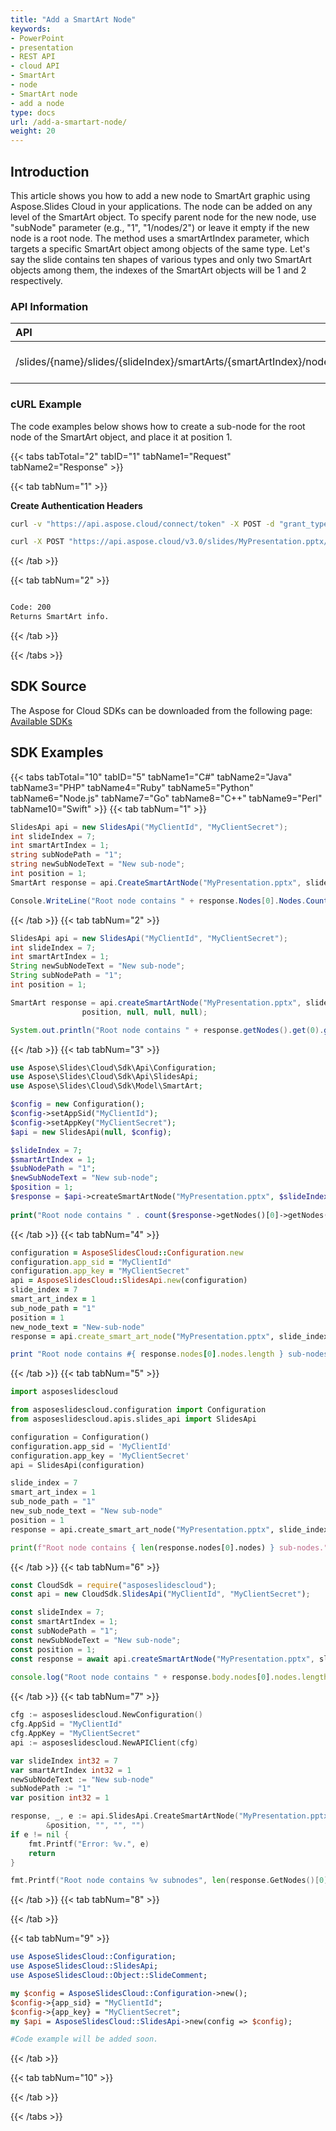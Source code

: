 ```yaml
---
title: "Add a SmartArt Node"
keywords:
- PowerPoint
- presentation
- REST API
- cloud API
- SmartArt
- node
- SmartArt node
- add a node
type: docs
url: /add-a-smartart-node/
weight: 20
---
```


## **Introduction**

This article shows you how to add a new node to SmartArt graphic using Aspose.Slides Cloud in your applications. The node can be added on any level of the SmartArt object. To specify parent node for the new node, use "subNode" parameter (e.g., "1", "1/nodes/2") or leave it empty if the new node is a root node.
The method uses a smartArtIndex parameter, which targets a specific SmartArt object among objects of the same type. Let's say the slide contains ten shapes of various types and only two SmartArt objects among them, the indexes of the SmartArt objects will be 1 and 2 respectively. 

### **API Information**
|**API**|**Type**|**Description**|**Resource**|
| :- | :- | :- | :- |
/slides/{name}/slides/{slideIndex}/smartArts/{smartArtIndex}/nodes|POST|Add SmartArt node.|[CreateSmartArtNode]()|
### **cURL Example**

The code examples below shows how to create a sub-node for the root node of the SmartArt object, and place it at position 1.

{{< tabs tabTotal="2" tabID="1" tabName1="Request" tabName2="Response" >}}

{{< tab tabNum="1" >}}

**Create Authentication Headers**
```sh
curl -v "https://api.aspose.cloud/connect/token" -X POST -d "grant_type=client_credentials&client_id=XXXX&client_secret=XXXX-XX" -H "Content-Type: application/x-www-form-urlencoded" -H "Accept: application/json"
```

```sh
curl -X POST "https://api.aspose.cloud/v3.0/slides/MyPresentation.pptx/slides/7/smartArts/nodes?subNode=1&position=1&text=new%20sub%20node" -H "Authorization: Bearer [Access Token]"
```

{{< /tab >}}

{{< tab tabNum="2" >}}

```sh

Code: 200
Returns SmartArt info.

```

{{< /tab >}}

{{< /tabs >}}

## **SDK Source**

The Aspose for Cloud SDKs can be downloaded from the following page: [Available SDKs](/slides/available-sdks/)

## **SDK Examples**
{{< tabs tabTotal="10" tabID="5" tabName1="C#" tabName2="Java" tabName3="PHP" tabName4="Ruby" tabName5="Python" tabName6="Node.js" tabName7="Go" tabName8="C++" tabName9="Perl" tabName10="Swift" >}}
{{< tab tabNum="1" >}}

```csharp
SlidesApi api = new SlidesApi("MyClientId", "MyClientSecret");
int slideIndex = 7;
int smartArtIndex = 1;
string subNodePath = "1";
string newSubNodeText = "New sub-node";
int position = 1;
SmartArt response = api.CreateSmartArtNode("MyPresentation.pptx", slideIndex, smartArtIndex, subNodePath, newSubNodeText, position);

Console.WriteLine("Root node contains " + response.Nodes[0].Nodes.Count + " sub-nodes.");
```

{{< /tab >}}
{{< tab tabNum="2" >}}

```java
SlidesApi api = new SlidesApi("MyClientId", "MyClientSecret");
int slideIndex = 7;
int smartArtIndex = 1;
String newSubNodeText = "New sub-node";
String subNodePath = "1";
int position = 1;

SmartArt response = api.createSmartArtNode("MyPresentation.pptx", slideIndex, smartArtIndex, subNodePath, newSubNodeText,
                position, null, null, null);

System.out.println("Root node contains " + response.getNodes().get(0).getNodes().size() + " sub-nodes.");
```

{{< /tab >}}
{{< tab tabNum="3" >}}

```php
use Aspose\Slides\Cloud\Sdk\Api\Configuration;
use Aspose\Slides\Cloud\Sdk\Api\SlidesApi;
use Aspose\Slides\Cloud\Sdk\Model\SmartArt;

$config = new Configuration();
$config->setAppSid("MyClientId");
$config->setAppKey("MyClientSecret");
$api = new SlidesApi(null, $config);

$slideIndex = 7;
$smartArtIndex = 1;
$subNodePath = "1";
$newSubNodeText = "New sub-node";
$position = 1;
$response = $api->createSmartArtNode("MyPresentation.pptx", $slideIndex, $smartArtIndex, $subNodePath, $newSubNodeText, $position);
        
print("Root node contains " . count($response->getNodes()[0]->getNodes()) . " sub-nodes.");
```

{{< /tab >}}
{{< tab tabNum="4" >}}

```ruby
configuration = AsposeSlidesCloud::Configuration.new
configuration.app_sid = "MyClientId"
configuration.app_key = "MyClientSecret"
api = AsposeSlidesCloud::SlidesApi.new(configuration)
slide_index = 7
smart_art_index = 1
sub_node_path = "1"
position = 1
new_node_text = "New-sub-node"
response = api.create_smart_art_node("MyPresentation.pptx", slide_index, smart_art_index, sub_node_path, new_node_text, position)

print "Root node contains #{ response.nodes[0].nodes.length } sub-nodes."
```

{{< /tab >}}
{{< tab tabNum="5" >}}

```python
import asposeslidescloud

from asposeslidescloud.configuration import Configuration
from asposeslidescloud.apis.slides_api import SlidesApi

configuration = Configuration()
configuration.app_sid = 'MyClientId'
configuration.app_key = 'MyClientSecret'
api = SlidesApi(configuration)

slide_index = 7
smart_art_index = 1
sub_node_path = "1"
new_sub_node_text = "New sub-node"
position = 1
response = api.create_smart_art_node("MyPresentation.pptx", slide_index, smart_art_index, sub_node_path, new_sub_node_text, position)

print(f"Root node contains { len(response.nodes[0].nodes) } sub-nodes.")
```

{{< /tab >}}
{{< tab tabNum="6" >}}

```javascript
const CloudSdk = require("asposeslidescloud");
const api = new CloudSdk.SlidesApi("MyClientId", "MyClientSecret");

const slideIndex = 7;
const smartArtIndex = 1;
const subNodePath = "1";
const newSubNodeText = "New sub-node";
const position = 1;
const response = await api.createSmartArtNode("MyPresentation.pptx", slideIndex, smartArtIndex, subNodePath, newSubNodeText, position);
      
console.log("Root node contains " + response.body.nodes[0].nodes.length + " sub-nodes.");
```
{{< /tab >}}
{{< tab tabNum="7" >}}

```go
cfg := asposeslidescloud.NewConfiguration()
cfg.AppSid = "MyClientId"
cfg.AppKey = "MyClientSecret"
api := asposeslidescloud.NewAPIClient(cfg)

var slideIndex int32 = 7
var smartArtIndex int32 = 1
newSubNodeText := "New sub-node"
subNodePath := "1"
var position int32 = 1

response, _, e := api.SlidesApi.CreateSmartArtNode("MyPresentation.pptx", slideIndex, smartArtIndex, subNodePath, newSubNodeText,
		&position, "", "", "")
if e != nil {
    fmt.Printf("Error: %v.", e)
    return
}

fmt.Printf("Root node contains %v subnodes", len(response.GetNodes()[0].GetNodes()))
```

{{< /tab >}}
{{< tab tabNum="8" >}}

{{< /tab >}}

{{< tab tabNum="9" >}}

```perl
use AsposeSlidesCloud::Configuration;
use AsposeSlidesCloud::SlidesApi;
use AsposeSlidesCloud::Object::SlideComment;

my $config = AsposeSlidesCloud::Configuration->new();
$config->{app_sid} = "MyClientId";
$config->{app_key} = "MyClientSecret";
my $api = AsposeSlidesCloud::SlidesApi->new(config => $config);

#Code example will be added soon.
```

{{< /tab >}}

{{< tab tabNum="10" >}}

{{< /tab >}}

{{< /tabs >}}
